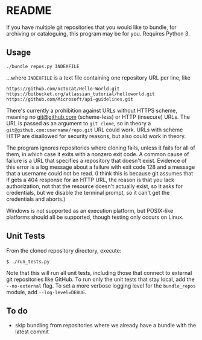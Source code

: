 # README

If you have multiple git repositories that you would like to bundle, for 
archiving or cataloguing, this program may be for you. Requires Python 3.

## Usage

    ./bundle_repos.py INDEXFILE

...where `INDEXFILE` is a text file containing one repository URL per line, like

    https://github.com/octocat/Hello-World.git
    https://bitbucket.org/atlassian_tutorial/helloworld.git
    https://github.com/Microsoft/api-guidelines.git

There's currently a prohibition against URLs without HTTPS scheme, meaning no 
git@github.com (scheme-less) or HTTP (insecure) URLs. The URL is passed as
an argument to `git clone`, so in theory a `git@github.com:username/repo.git`
URL could work. URLs with scheme HTTP are disallowed for security reasons, but
also could work in theory.

The program ignores repositories where cloning fails, unless it fails for all 
of them, in which case it exits with a nonzero exit code. A common cause of
failure is a URL that specifies a repository that doesn't exist. Evidence of 
this error is a log message about a failure with exit code 128 and a message 
that a username could not be read. (I think this is because git assumes that
if gets a 404 response for an HTTP URL, the reason is that you lack 
authorization, not that the resource doesn't actually exist, so it asks for
credentials, but we disable the terminal prompt, so it can't get the 
credentials and aborts.)

Windows is not supported as an execution platform, but POSIX-like platforms
should all be supported, though testing only occurs on Linux.

## Unit Tests

From the cloned repository directory, execute:

    $ ./run_tests.py

Note that this will run all unit tests, including those that connect to 
external git repositories like GitHub. To run only the unit tests that 
stay local, add the `--no-external` flag. To set a more verbose logging 
level for the `bundle_repos` module, add `--log-level=DEBUG`.

## To do

* skip bundling from repositories where we already have a bundle with the latest commit
